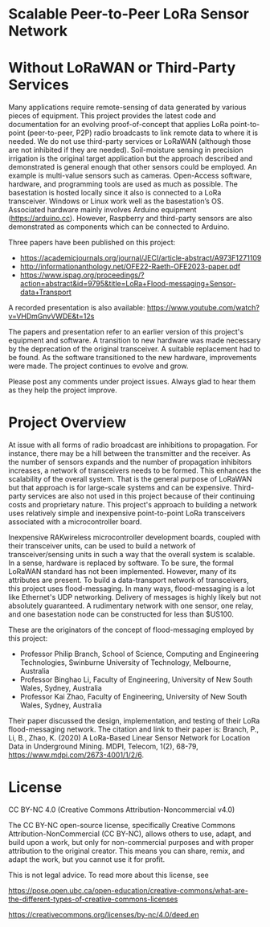 # Scalable Peer-to-Peer LoRa Sensor Network
# Without LoRaWAN or Third-Party Services

Many applications require remote-sensing of data generated by various pieces of equipment. This project provides the latest code and documentation for an evolving proof-of-concept that applies LoRa point-to-point (peer-to-peer, P2P) radio broadcasts to link remote data to where it is needed. We do not use third-party services or LoRaWAN (although those are not inhibited if they are needed). Soil-moisture sensing in precision irrigation is the original target application but the approach described and demonstrated is general enough that other sensors could be employed. An example is multi-value sensors such as cameras. Open-Access software, hardware, and programming tools are used as much as possible. The basestation is hosted locally since it also is connected to a LoRa transceiver. Windows or Linux work well as the basestation’s OS. Associated hardware mainly involves Arduino equipment (https://arduino.cc). However, Raspberry and third-party sensors are also demonstrated as components which can be connected to Arduino.

Three papers have been published on this project:

 * https://academicjournals.org/journal/JECI/article-abstract/A973F1271109
 * http://informationanthology.net/OFE22-Raeth-OFE2023-paper.pdf
 * https://www.ispag.org/proceedings/?action=abstract&id=9795&title=LoRa+Flood-messaging+Sensor-data+Transport

A recorded presentation is also available: https://www.youtube.com/watch?v=VHDmGnvVWDE&t=12s

The papers and presentation refer to an earlier version of this project's equipment and software. A transition to new hardware was made necessary by the deprecation of the original transceiver. A suitable replacement had to be found. As the software transitioned to the new hardware, improvements were made. The project continues to evolve and grow.

Please post any comments under project issues. Always glad to hear them as they help the project improve.

# Project Overview

At issue with all forms of radio broadcast are inhibitions to propagation. For instance, there may be a hill between the transmitter and the receiver. As the number of sensors expands and the number of propagation inhibitors increases, a network of transceivers needs to be formed. This enhances the scalability of the overall system. That is the general purpose of LoRaWAN but that approach is for large-scale systems and can be expensive. Third-party services are also not used in this project because of their continuing costs and proprietary nature. This project's approach to building a network uses relatively simple and inexpensive point-to-point LoRa transceivers associated with a microcontroller board.

Inexpensive RAKwireless microcontroller development boards, coupled with their transceiver units, can be used to build a network of transceiver/sensing units in such a way that the overall system is scalable. In a sense, hardware is replaced by software. To be sure, the formal LoRaWAN standard has not been implemented. However, many of its attributes are present. To build a data-transport network of transceivers, this project uses flood-messaging. In many ways, flood-messaging is a lot like Ethernet's UDP networking. Delivery of messages is highly likely but not absolutely guaranteed. A rudimentary network with one sensor, one relay, and one basestation node can be constructed for less than $US100.

These are the originators of the concept of flood-messaging employed by this project:

   - Professor Philip Branch, School of Science, Computing and Engineering Technologies, Swinburne University of Technology, Melbourne, Australia
   - Professor Binghao Li, Faculty of Engineering, University of New South Wales, Sydney, Australia
   - Professor Kai Zhao, Faculty of Engineering, University of New South Wales, Sydney, Australia
  
Their paper discussed the design, implementation, and testing of their LoRa flood-messaging network. The citation and link to their paper is: Branch, P., Li, B., Zhao, K. (2020) A LoRa-Based Linear Sensor Network for Location Data in Underground Mining. MDPI, Telecom, 1(2), 68-79, https://www.mdpi.com/2673-4001/1/2/6.  

# License

CC BY-NC 4.0 (Creative Commons Attribution-Noncommercial v4.0)

The CC BY-NC open-source license, specifically Creative Commons Attribution-NonCommercial (CC BY-NC), allows others to use, adapt, and build upon a work, but only for non-commercial purposes and with proper attribution to the original creator. This means you can share, remix, and adapt the work, but you cannot use it for profit.

This is not legal advice. To read more about this license, see 

https://pose.open.ubc.ca/open-education/creative-commons/what-are-the-different-types-of-creative-commons-licenses

https://creativecommons.org/licenses/by-nc/4.0/deed.en


